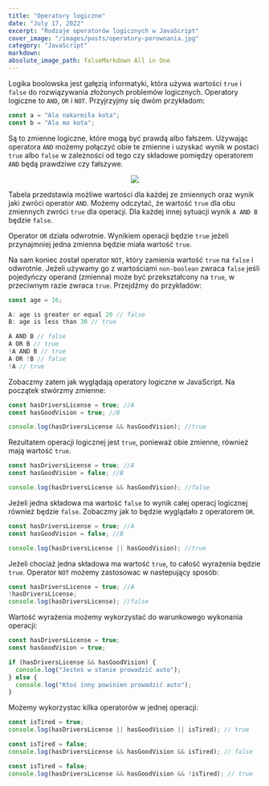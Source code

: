 ```yaml
---
title: "Operatory logiczne"
date: "July 17, 2022"
excerpt: "Rodzaje operatorów logicznych w JavaScript"
cover_image: "/images/posts/operatory-porownania.jpg"
category: "JavaScript"
markdown:
absolute_image_path: falseMarkdown All in One
---
```


Logika boolowska jest gałęzią informatyki, która używa wartości `true` i `false` do rozwiązywania złożonych problemów logicznych. Operatory logiczne to `AND`, `OR` i `NOT`. Przyjrzyjmy się dwóm przykładom:

```js
const a = "Ala nakarmiła kota";
const b = "Ala ma kota";
```

Są to zmienne logiczne, które mogą być prawdą albo fałszem. Używając operatora `AND` możemy połączyć obie te zmienne i uzyskać wynik w postaci `true` albo `false` w zależności od tego czy składowe pomiędzy operatorem `AND` będą prawdziwe czy fałszywe.

<p align="center">
<img src="https://lh3.googleusercontent.com/QbUCj9iLOcn6-Jt5UEDCS0aEL6yTB8etZ6Uy8yQxxN6zzLYL2RypDlT4vlPJxtpl_iuMetYRngqPsfI_z3VtVPQdEuUvecRgZmFDSpj8NL_DbjLIJVMDpSwx7OwMFZ2yjCaMHQOhfQ=w2400">
</p>

Tabela przedstawia możliwe wartości dla każdej ze zmiennych oraz wynik jaki zwróci operator `AND`. Możemy odczytać, że wartość `true` dla obu zmiennych zwróci `true` dla operacji. Dla każdej innej sytuacji wynik `A AND B` będzie `false`.

Operator `OR` działa odwrotnie. Wynikiem operacji będzie `true` jeżeli przynajmniej jedna zmienna będzie miała wartość `true`.

Na sam koniec został operator `NOT`, który zamienia wartość `true` na `false` i odwrotnie. Jeżeli używamy go z wartościami `non-boolean` zwraca `false` jeśli pojedyńczy operand (zmienna) może być przekształcony na `true`, w przeciwnym razie zwraca `true`. Przejdźmy do przykładów:

```js
const age = 16;

A: age is greater or equal 20 // false
B: age is less than 30 // true

A AND B // false
A OR B // true
!A AND B // true
A OR !B // false
!A // true
```

Zobaczmy zatem jak wyglądają operatory logiczne w JavaScript. Na początek stwórzmy zmienne:

```js
const hasDriversLicense = true; //A
const hasGoodVision = true; //B

console.log(hasDriversLicense && hasGoodVision); //true
```

Rezultatem operacji logicznej jest `true`, ponieważ obie zmienne, również mają wartość `true`.

```js
const hasDriversLicense = true; //A
const hasGoodVision = false; //B

console.log(hasDriversLicense && hasGoodVision); //false
```

Jeżeli jedna składowa ma wartość `false` to wynik całej operacj logicznej również będzie `false`. Zobaczmy jak to będzie wyglądało z operatorem `OR`.

```js
const hasDriversLicense = true; //A
const hasGoodVision = false; //B

console.log(hasDriversLicense || hasGoodVision); //true
```

Jeżeli chociaż jedna składowa ma wartość `true`, to całość wyrażenia będzie `true`. Operator `NOT` możemy zastosowac w nastepujący sposób:

```js
const hasDriversLicense = true; //A
!hasDriversLicense;
console.log(hasDriversLicense); //false
```

Wartość wyrażenia możemy wykorzystać do warunkowego wykonania operacji:

```js
const hasDriversLicense = true;
const hasGoodVision = true;

if (hasDriversLicense && hasGoodVision) {
  console.log("Jesteś w stanie prowadzić auto");
} else {
  console.log("Ktoś inny powinien prowadzić auto");
}
```

Możemy wykorzystac kilka operatorów w jednej operacji:

```js
const isTired = true;
console.log(hasDriversLicense || hasGoodVision || isTired); // true
```

```js
const isTired = false;
console.log(hasDriversLicense && hasGoodVision && isTired); // false
```

```js
const isTired = false;
console.log(hasDriversLicense && hasGoodVision && !isTired); // true
```
